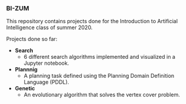 ### BI-ZUM
This repository contains projects done for the Introduction to Artificial Intelligence class of summer 2020.

Projects done so far:
- __Search__
	- 6 different search algorithms implemented and visualized in a Jupyter notebook.
- __Plannnig__
	- A planning task defined using the Planning Domain Definition Language (PDDL).
- __Genetic__
    - An evolutionary algorithm that solves the vertex cover problem.
